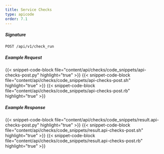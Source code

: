 ```yaml
---
title: Service Checks
type: apicode
order: 7.1
---
```


##### Signature
`POST /api/v1/check_run`
##### Example Request
{{< snippet-code-block file="content/api/checks/code_snippets/api-checks-post.py" highlight="true" >}}
{{< snippet-code-block file="content/api/checks/code_snippets/api-checks-post.sh" highlight="true" >}}
{{< snippet-code-block file="content/api/checks/code_snippets/api-checks-post.rb" highlight="true" >}}
##### Example Response
{{< snippet-code-block file="content/api/checks/code_snippets/result.api-checks-post.py" highlight="true" >}}
{{< snippet-code-block file="content/api/checks/code_snippets/result.api-checks-post.sh" highlight="true" >}}
{{< snippet-code-block file="content/api/checks/code_snippets/result.api-checks-post.rb" highlight="true" >}}
